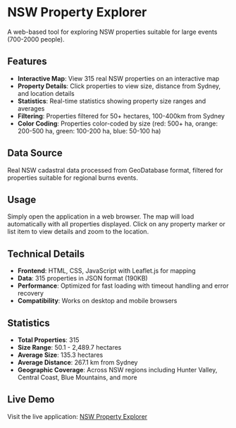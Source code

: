 # NSW Property Explorer

A web-based tool for exploring NSW properties suitable for large events (700-2000 people).

## Features

- **Interactive Map**: View 315 real NSW properties on an interactive map
- **Property Details**: Click properties to view size, distance from Sydney, and location details
- **Statistics**: Real-time statistics showing property size ranges and averages
- **Filtering**: Properties filtered for 50+ hectares, 100-400km from Sydney
- **Color Coding**: Properties color-coded by size (red: 500+ ha, orange: 200-500 ha, green: 100-200 ha, blue: 50-100 ha)

## Data Source

Real NSW cadastral data processed from GeoDatabase format, filtered for properties suitable for regional burns events.

## Usage

Simply open the application in a web browser. The map will load automatically with all properties displayed. Click on any property marker or list item to view details and zoom to the location.

## Technical Details

- **Frontend**: HTML, CSS, JavaScript with Leaflet.js for mapping
- **Data**: 315 properties in JSON format (190KB)
- **Performance**: Optimized for fast loading with timeout handling and error recovery
- **Compatibility**: Works on desktop and mobile browsers

## Statistics

- **Total Properties**: 315
- **Size Range**: 50.1 - 2,489.7 hectares
- **Average Size**: 135.3 hectares
- **Average Distance**: 267.1 km from Sydney
- **Geographic Coverage**: Across NSW regions including Hunter Valley, Central Coast, Blue Mountains, and more

## Live Demo

Visit the live application: [NSW Property Explorer](https://your-username.github.io/nsw-property-explorer/)

